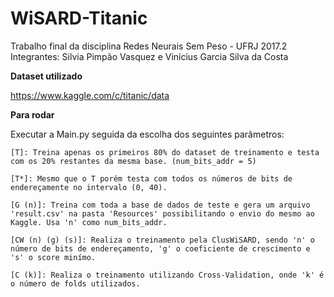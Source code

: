 # WiSARD-Titanic

Trabalho final da disciplina Redes Neurais Sem Peso - UFRJ 2017.2
Integrantes: Silvia Pimpão Vasquez e Vinícius Garcia Silva da Costa

**Dataset utilizado**

https://www.kaggle.com/c/titanic/data

**Para rodar**

Executar a Main.py seguida da escolha dos seguintes parâmetros:

    [T]: Treina apenas os primeiros 80% do dataset de treinamento e testa com os 20% restantes da mesma base. (num_bits_addr = 5)

    [T*]: Mesmo que o T porém testa com todos os números de bits de endereçamente no intervalo (0, 40).

    [G (n)]: Treina com toda a base de dados de teste e gera um arquivo 'result.csv' na pasta 'Resources' possibilitando o envio do mesmo ao Kaggle. Usa 'n' como num_bits_addr.

    [CW (n) (g) (s)]: Realiza o treinamento pela ClusWiSARD, sendo 'n' o número de bits de endereçamento, 'g' o coeficiente de crescimento e 's' o score minímo.

    [C (k)]: Realiza o treinamento utilizando Cross-Validation, onde 'k' é o número de folds utilizados.
